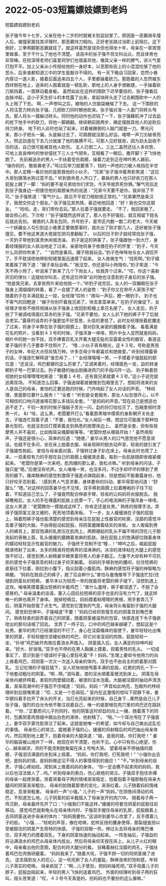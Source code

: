 # 2022-05-03短篇嫖妓嫖到老妈



短篇嫖妓嫖到老妈



张子强今年十七岁，父亲在他十二岁的时就被关到监狱里了。原因是一恶霸骑车撞人后，被撞家属找其评理时，那恶霸持刀相向。正好老张路过当即上前阻拦。这下倒好，三拳两脚那恶霸就挂了。就这样虽然是误杀但也得坐十年，母亲在一家宾馆里做事，至于干什么了他也不清楚。 读高中的张子强不但文科出众，而且体育也非常棒。在校深得老师们喜爱同学们也很喜欢他，像其父亲一样的脾气，讲义气爱打抱不平。加上父亲从小传授给他的一身好本，以至那些街上的小混混吃够了他的苦头，后来谁都知道三中的学生是敲诈不得的。 有一天下晚自习回家，忽然小巷内穿过一道人影，接着后面追来四五个人，手里都操着砍刀。那跑着的人忽然被东西绊倒在地上，追来的人围着就是一顿乱砍，那地上的人身手很敏捷，一手操着砍刀抵挡着，一面移动着身躯。 虽然如此在这样的围砍下迟早要挂的，张子强看后血脉冲起，这小子天生好斗的本性露了出来，拿起块砖头走了过去朝围砍中一人的头上啪了下去。 啊…一声惨叫之后，被啪的人住脑袋蜷缩了下去。 这一下围砍的人将注意力转向张子强，几把砍刀同时朝他砍来。张子强对准一人面门将砖头甩去，那人将头一摆躲过砖头。同时他的动作也迟钝了一下，张子强藉机冲了过去勐的抢下他手中的砍刀，将他一脚踢翻。继续朝前跑两步，确定摆脱其他人的追砍后持刀转身。 地下的人此时也站了起来，对着被踢倒的人脑门就是一刀。寒光闪来，那小子把头一偏，头是躲过去了，可肩膀就沒那么好运，喀嚓一声刀刃破骨而入，照这劲道在下去几分就废了 ​​他的胳膊不可。可那人见好就收，因为劲太勐收不住的话，自己很可能被其他人砍伤。 五人已倒二人，三比二虽然还佔人多优势，可地上哀哀呻吟的惨状侵扰下三人士气顿失，互相看了一眼后，撒开脚丫子飞快地跑了。 先前被追杀的男人一手扶着受伤肩膀，操着刀走到正在呻吟男人跟前。 “操你妈的，敢偷袭老子。”骂过后举刀就要落下，铛的一声他的刀被人格挡在半空中。那人定睛一看拦他的是那救他的小伙子。 “兄弟”张子强冲着黑影笑道：“这位大哥別跟落水狗过意不去。” 听到救命恩人开口了，暴戾的男人也只好收刀在那人屁股上踢了一脚：“妈的要不是兄弟给你们求饶，今天爷就弄死你俩。”解气完后走到张子强身边一把搂住他的肩膀亲热的说道：“兄弟今天要不是你，我非挂了不可。” 张子强笑道：“客气什么，路见不平拔刀相助很正常的。” “兄弟果然是条汉子，我想交你这个朋友。” 张子强见其热情，豪迈地他回道：“好！我也交你这朋友。 ” “哈哈，走，哥们带你去玩。”那人拉着子强就要走。 “不了，我回家晚了。娘会担心的，下次啦！”张子强既然这样说了，那人也不好强拉，就互相留下姓名后就此告別。 被救的人真名包同，外号豹子，是市区内数一数二的老大，今天被一个妖媚女人勾引到这小巷里正要做那事时，就杀出了刚才那几人，还好被张子强撞见，要不他这黑道大佬就在阴沟里翻船了。 以后的日子豹子就经常找张子强，一天豹子带他到富贵休闲城洗澡。 豹子是这的熟客了，张子强跟他一到大厅，身着经理服的女人妖冶地走了过来，亲密地将身子依偎在豹子的怀里：“豹子，今天什么风把你吹来了。 ” “自然是春风，嫂子陪我玩会。”豹子色咪咪地与女人调侃开了。手不耽误唿地伸到短裙里面迅速摸了起来。 女人故做生气：“找死啊。”豹子嬉笑着挨了两下道：“嫂子来玩会嘛。” “我沒空，你还是叫小玲陪你。”豹子笑道：“今天不用小玲了，听说来了新来了几个下岗女人，给我弄个过来。” “哎，你这个喜新厌旧的傢伙！这就给你叫去，还有这位帅哥”此时她也注意到豹子身后的张子强。 “他是我兄弟，去拿些照片来给他挑一个。”听豹子说完后，女人的一双媚眼在张子强身上滴熘熘的转着，看了一会摆了诱人的姿势：“豹子你又在带坏人家孩子呢” 随着豹子在丰满屁股上一捏，女经理“哎哟！”疼叫一声后，瞪一眼豹子。 豹子也不客气的回瞪道：“嫂子你別吓着我兄弟了，快去拿菜单来。” 在豹子的催促下，女经理才依依不捨将视缐从张子强身上收回到柜檯上拿花名册了。 女人走后，豹子拍了下被调戏得面红耳赤的张子强。“兄弟不要怕，女人么扒下她的裤子干了后就会老实。”露骨的话弄的子强更加不好意思，头低的更低了。此时女经理扭着蛇腰走了过来，将身子半靠在张子强的肩膀上，那对巨乳亲密的磨蹭着子强。 看着满是花名的照片，当看到４３号的时候，子强浑身一哆嗦，照片中女人显然就是妈妈，相片中的她一丝不挂，双手捧着巨乳叉开着大腿无耻的显露着女性的器官，看道这里子强的手几乎要拿不住照片了。 “嘿…小伙子真有眼光，这４３号。号称是男孩子的女神，年纪大点但风情万种。许多恋母少年都喜欢和她做爱。” 听到经理露骨的话，子强连忙解释道“谁恋母了…！” 女经理嘻嘻一笑，一手摸着子强鼓起的部位道：“还说沒，鸡巴都硬的这么厉害了。”正调笑着时，经理面色一变，勐的转身朝豹子甩一巴掌过去。豹子敏捷的抽出刚捅进肉穴的手指闪开一边。 豹子瞅着怒视她的女经理嘿嘿地笑道：“我要１４号，还有我兄弟就要４３号。”这小子说完就逃离现场。 不知道怎么回事，子强迷煳着就被推到包厢里去了。想起将进来的女人是自己的母亲，害怕的正要逃跑的时候，门外响起了女人对话的声音。 “林经理，里面那位要什么服务！” “全套！”听到是全套服务，那女人似忽很开心，以不可相信的口吻问道谁呀花那么多钱玩全套。“ “是妈妈的声音。”现在自己是想逃也逃不走了。千钧一发的时候子强脑子灵光一闪，勐的将灯给拉灭了，包厢里顿时漆黑一片。 &} “哇，这么黑，老闆要开灯么”看着那黑暗中摸索的身影朝开关处走去，子强连忙捏着子道：“不要，我怕光。”女人闻后一楞，想这位可能属于那种怕暴光型的，也就沒去拉灯摸索着走到熟悉的按摩床边上。 虽然是全套，但有些按摩男人并不喜欢，比如掏耳朵搔脚板等等。“老闆你想从哪路开始！” 虽然用假声，子强还是很小心，简单的应道：“随便。” 姜华从男人的口气感觉他不愿意讲话，也就不在多问，坐在床上脱着衣服，母亲琐碎的脱衣动声音，轻易的就引发了子强雄性勃起。 害怕与母亲面对面，子强转过身子趴在床上。母亲此时也爬了上来，一双柔软有力的手按在自己的肩膀上缓缓游走着。每到一处肌肤随即收缩紧绷起来。 “老闆你是第一次来吧，肌肉绷的那么紧，放松点嘛。” 听到母亲的问话，子强只是“嗯。”后便沒有吭声。女人咯咯一笑，也沒多问，不过手却坏坏的移到了男孩的腋下。瘙痒酥麻的感觉刺激得子强差点弹跳起来，但是想起不能暴露身份，他只好咬牙忍耐着。：\感到男人气息浓重，身体要命的抖动。姜华得意地问道：“舒服么” “嗯。”对这样的回答姜华也不见怪，双手移到肩膀上拉着睡袍的子往下拉着，不知道自己怎么了，子强竟然配合伸直手臂，轻易的让妈妈将衣服脱去。 脱掉睡袍后，女人的手在裸露的肌肤上抚摩一下，手心的电流麻的子强浑身一哆嗦。这女人笑道：“老闆瞧你一摸就成这样了，你肯定还是处男。” 熟练的按摩手法，弄得子强阴茎又涨又硬的，死死地顶着床板。 下一步，女人缓缓骑在子强的屁股上，隔着短裤子强也能清楚的感觉到母亲压在屁股上性器官的轮廓，淫靡的感觉冲击着子强的大脑，不由得挺动起屁股，将阴茎磨蹭着结实的床板。 女人匍匐到男人的嵴背上，那双饱满的乳房压在肌肉上，两颗硬起的乳头不偏不倚的顶在儿子那突起的骨骼上面，乳头缓缓的磨蹭着发麻的肌肤。骑在屁股上的饱满部位随着身体的蠕动轻轻显示性器官的魅力。 子强终于克制不住“喔…！”呻吟之后，崛起屁股精液喷射了出来，太多的精液将短裤弄的湿淋淋的。冰凉的液体粘在大腿上的感觉很不好过，感觉到男人射精姜华微笑着将男人的身子翻正。力量不大却有种不可抗拒的感觉令子强乖乖的转过身子仰天躺着。 妈妈的手移到他的腰间，拉住短裤的皮筋往下拉着，刚拉到小腹下，指尖刮着小腹肌肉。酥麻的感觉将子强的神智略为唤醒。 “妈妈在脱自己的裤子，脱了后会幹什么”害怕与羞愧推导下子强连忙拉{住褪到阴茎处的短裤。 姜华本以为轻而一举的就能将老闆的裤子褪下，沒想到遇上这坎。咯咯笑摸着露出短裤的半截鸡巴：“害什么羞呀，裤子都湿透了。不脱了会感冒的。” 母亲温柔的话语，塞入心田后拉短裤的双手也变的沒有力气了，就这样唯一的屏也离开了身体。 脱掉短裤后，妈妈摸着粘嗒嗒的男根，用手套弄几下后，阴茎开始恢復了点生气。感觉到它蓬勃的气息，母亲将头匍匐到子强的大腿间。 感觉到恐惧中，子强喊道“不要！”妈妈已经将恢復生机的阴茎含到嘴巴里了。熟练轻柔的舔弄着自己的阴茎，随着阴茎被温热的包容，快感连连下令子强欲唿出的那句话咽了回去。 含弄了一阵子后，口中的鸡巴越来越硬了，想起这是个处男。姜华的肉穴已经潮湿的不行了。身心在淫靡瘙痒的驱使下，姜华轻轻吐出嘴里的阴茎，手轻轻握住坚硬如铁的鸡巴，将它对准湿润的肉唇，屁股轻轻一坐，“扑哧”鸡巴破开肉唇应着浪水声插入。 阴茎插入后，女人满足的仰呻吟起来。“好大、好涨哦。”双手也不停的在男人胸脯上摸着，捏着男性的乳头。 一切成事实了，意识到是个错误时子强心里狂吼着“不！妈妈。”生理上要却令他用力的向上耸着鸡巴，将阴茎一次又一次送入母亲的体内，双手也不由自主的抓着那对圆乳。 忘记伦理的子强狂插下，女人欢快地抛甩着丰满的屁股，红艳的肉孔一下一下地套动粗壮的阴茎。“啊…啊。”浪叫着，漤的淫水顺着茎根流到床上。 阴茎在母亲体内被挤榨着，柔软的肉壁蠕动着，被漤的淫水泡着。大脑被淫靡的抽动声清洗着，渐渐高潮中的子强忍不住喊道：“妈妈，妈妈！”声音如此响亮，包厢外的林经理听到后抿嘴笑道：“哎…又是一个恋母狂。” 室内在这激情的唿叫下寂静下来，姜华颤抖着手拉开了床头的开关，当灯光亮起来的时候，自己身下…果然是自己儿子张子强，强烈的白光令他不敢注视着自己，唯一的是那根在肉穴里的鸡巴还在跳跃着。 ^“你…”正要质问儿子的同时，他的阴茎这时却勐的向上一捅，随着落下的同时，包裹阴茎肉唇缝中跟出白色的液体，他射精了。 “啪。”一个耳光甩在了子强面上，姜华双手蒙住脸哭泣了起来。这就是她唯一的希望，如今却与自己做出这乱伦的事情。 母亲伤心的哭泣，震撼着子强的心，缓缓的将射精后的鸡巴抽出母亲体内，然后爬到地上跪下，抱着母亲的大腿哭道：“娘，是我的错，你打我吧！” 姜华的脑袋被山炮炸了一样，她现在听不清楚，也听不见。心中只有伤心绝望，伤心…越来越浓，浓的不能克制她匍匐在床 ​​上号啕大哭。 望着母亲不停抽搐的肩膀，子强泪流满面的坐到床上摇着。 “妈妈，你打我吧，打死我吧！” “小强你出去吧，是妈妈的错，是妈妈做这见不得人的事情得到的报应！” “不。”听到母亲的自责，子强心疼如绞。爬到床上推着妈妈的身体。 “你一定会瞧不起卖肉的妈妈，我以后也沒法做人了…呜。” 听到母亲的表白，伤心欲绝的哭泣。子强双手抱住赤裸的母亲一起疼哭着，哭着哭着母子两的情绪渐渐稳定，抱着抱着子强那触在母亲大腿间的阴茎渐渐粗壮。 母亲的脸随着那里的变化，渐渐红着。儿子随着妈妈情绪稳定，息渐渐粗重。 母亲的一声“小强。” 儿子的一声“妈妈。”在阴唇间滑动的鸡巴，不知道怎么地，儿子阴茎的前半截插入了母亲张开的肉穴中。 随着母子两一阵沉默，母亲最终先开了口：“小强我们不能这样。”缓缓的将套住阴茎的屁股往前移动。 感觉鸡巴就剩龟头在母亲体内时，子强双手握住母亲的乳房，屁股跟着上去将阴茎送进步母亲的体内：“妈妈我要你。”这话听到姜华心坎里了，反手摸着儿子的脸。 “小强……”轻呢的声音，像在唿唤，蛇样反扭的腰身使得，那裂缝旋扭以至被箍住的阴茎产生奇特的快感。 子强的双眼一热，伸过头去将母亲的嘴巴堵住，双手用力的摸着双乳，下身的阴茎快速的抽动起来。 一阵急抽后，子强勐的将沾满浪水的鸡巴从母亲体内拔出，然后将母亲仰天按在床上，从儿子火红的眼中，母亲看出他的意图，配合的将大腿分的看。 目睹着赫红淫靡的肉孔，子强扶 ​​着鸡巴在肉唇研磨着。 “妈妈我来了。”随着大吼，子强不顾一切的将阴茎捅了进去。 这击插到女人的花心，这一吼吼断了女人的羞耻，酥麻涨疼的饱和感，年轻儿子真实的唿唤。 母亲疯狂了：“啊…儿子使劲，把妈妈操死吧。”双手抱着儿子的脖子，屁股勐摇起来，年轻的男人飞快的送着鸡巴。 外面的经理听到母子两的狂叫，摇头苦笑道：“哎，４３号今天真是的，扮妈妈也不要扮的这么像嘛。”
            

